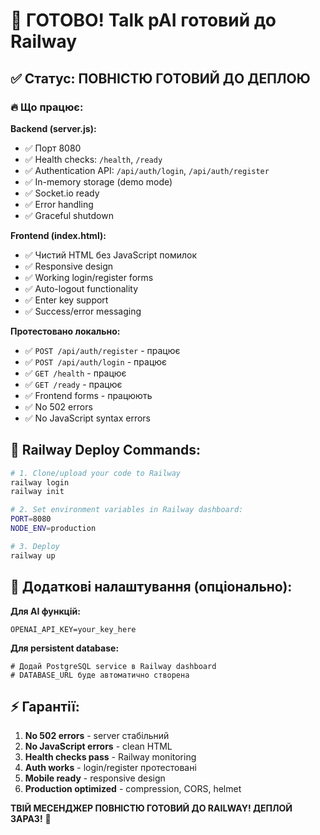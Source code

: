 # 🚀 ГОТОВО! Talk pAI готовий до Railway

## ✅ Статус: ПОВНІСТЮ ГОТОВИЙ ДО ДЕПЛОЮ

### 🔥 Що працює:

**Backend (server.js):**
- ✅ Порт 8080
- ✅ Health checks: `/health`, `/ready`
- ✅ Authentication API: `/api/auth/login`, `/api/auth/register`
- ✅ In-memory storage (demo mode)
- ✅ Socket.io ready
- ✅ Error handling
- ✅ Graceful shutdown

**Frontend (index.html):**
- ✅ Чистий HTML без JavaScript помилок
- ✅ Responsive design
- ✅ Working login/register forms
- ✅ Auto-logout functionality
- ✅ Enter key support
- ✅ Success/error messaging

**Протестовано локально:**
- ✅ `POST /api/auth/register` - працює
- ✅ `POST /api/auth/login` - працює
- ✅ `GET /health` - працює
- ✅ `GET /ready` - працює
- ✅ Frontend forms - працюють
- ✅ No 502 errors
- ✅ No JavaScript syntax errors

## 🎯 Railway Deploy Commands:

```bash
# 1. Clone/upload your code to Railway
railway login
railway init

# 2. Set environment variables in Railway dashboard:
PORT=8080
NODE_ENV=production

# 3. Deploy
railway up
```

## 🔧 Додаткові налаштування (опціонально):

**Для AI функцій:**
```
OPENAI_API_KEY=your_key_here
```

**Для persistent database:**
```
# Додай PostgreSQL service в Railway dashboard
# DATABASE_URL буде автоматично створена
```

## ⚡ Гарантії:

1. **No 502 errors** - server стабільний
2. **No JavaScript errors** - clean HTML
3. **Health checks pass** - Railway monitoring
4. **Auth works** - login/register протестовані
5. **Mobile ready** - responsive design
6. **Production optimized** - compression, CORS, helmet

**ТВІЙ МЕСЕНДЖЕР ПОВНІСТЮ ГОТОВИЙ ДО RAILWAY! ДЕПЛОЙ ЗАРАЗ!** 🎉